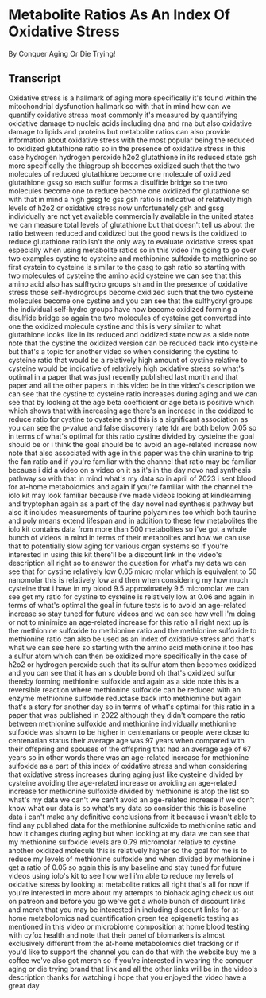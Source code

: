 # Metabolite Ratios As An Index Of Oxidative Stress

By Conquer Aging Or Die Trying! 


## Transcript

Oxidative stress is a hallmark of aging more specifically it's found within the mitochondrial dysfunction hallmark so with that in mind how can we quantify oxidative stress most commonly it's measured by quantifying oxidative damage to nucleic acids including dna and rna but also oxidative damage to lipids and proteins but metabolite ratios can also provide information about oxidative stress with the most popular being the reduced to oxidized glutathione ratio so in the presence of oxidative stress in this case hydrogen hydrogen peroxide h2o2 glutathione in its reduced state gsh more specifically the thiagroup sh becomes oxidized such that the two molecules of reduced glutathione become one molecule of oxidized glutathione gssg so each sulfur forms a disulfide bridge so the two molecules become one to reduce become one oxidized for glutathione so with that in mind a high gssg to gss gsh ratio is indicative of relatively high levels of h2o2 or oxidative stress now unfortunately gsh and gssg individually are not yet available commercially available in the united states we can measure total levels of glutathione but that doesn't tell us about the ratio between reduced and oxidized but the good news is the oxidized to reduce glutathione ratio isn't the only way to evaluate oxidative stress spat especially when using metabolite ratios so in this video i'm going to go over two examples cystine to cysteine and methionine sulfoxide to methionine so first cystein to cysteine is similar to the gssg to gsh ratio so starting with two molecules of cysteine the amino acid cysteine we can see that this amino acid also has sulfhydro groups sh and in the presence of oxidative stress those self-hydrogroups become oxidized such that the two cysteine molecules become one cystine and you can see that the sulfhydryl groups the individual self-hydro groups have now become oxidized forming a disulfide bridge so again the two molecules of cysteine get converted into one the oxidized molecule cystine and this is very similar to what glutathione looks like in its reduced and oxidized state now as a side note note that the cystine the oxidized version can be reduced back into cysteine but that's a topic for another video so when considering the cystine to cysteine ratio that would be a relatively high amount of cystine relative to cysteine would be indicative of relatively high oxidative stress so what's optimal in a paper that was just recently published last month and that paper and all the other papers in this video be in the video's description we can see that the cystine to cysteine ratio increases during aging and we can see that by looking at the age beta coefficient or age beta is positive which which shows that with increasing age there's an increase in the oxidized to reduce ratio for cystine to cysteine and this is a significant association as you can see the p-value and false discovery rate fdr are both below 0.05 so in terms of what's optimal for this ratio cystine divided by cysteine the goal should be or i think the goal should be to avoid an age-related increase now note that also associated with age in this paper was the chin uranine to trip the fan ratio and if you're familiar with the channel that ratio may be familiar because i did a video on a video on it as it's in the day novo nad synthesis pathway so with that in mind what's my data so in april of 2023 i sent blood for at-home metabolomics and again if you're familiar with the channel the iolo kit may look familiar because i've made videos looking at kindlearning and tryptophan again as a part of the day novel nad synthesis pathway but also it includes measurements of taurine polyamines too which both taurine and poly means extend lifespan and in addition to these few metabolites the iolo kit contains data from more than 500 metabolites so i've got a whole bunch of videos in mind in terms of their metabolites and how we can use that to potentially slow aging for various organ systems so if you're interested in using this kit there'll be a discount link in the video's description all right so to answer the question for what's my data we can see that for cystine relatively low 0.05 micro molar which is equivalent to 50 nanomolar this is relatively low and then when considering my how much cysteine that i have in my blood 9.5 approximately 9.5 micromolar we can see get my ratio for cystine to cysteine is relatively low at 0.06 and again in terms of what's optimal the goal in future tests is to avoid an age-related increase so stay tuned for future videos and we can see how well i'm doing or not to minimize an age-related increase for this ratio all right next up is the methionine sulfoxide to methionine ratio and the methionine sulfoxide to methionine ratio can also be used as an index of oxidative stress and that's what we can see here so starting with the amino acid methionine it too has a sulfur atom which can then be oxidized more specifically in the case of h2o2 or hydrogen peroxide such that its sulfur atom then becomes oxidized and you can see that it has an s double bond oh that's oxidized sulfur thereby forming methionine sulfoxide and again as a side note this is a reversible reaction where methionine sulfoxide can be reduced with an enzyme methionine sulfoxide reductase back into methionine but again that's a story for another day so in terms of what's optimal for this ratio in a paper that was published in 2022 although they didn't compare the ratio between methionine sulfoxide and methionine individually methionine sulfoxide was shown to be higher in centenarians or people were close to centenarian status their average age was 97 years when compared with their offspring and spouses of the offspring that had an average age of 67 years so in other words there was an age-related increase for methionine sulfoxide as a part of this index of oxidative stress and when considering that oxidative stress increases during aging just like cysteine divided by cysteine avoiding the age-related increase or avoiding an age-related increase for methionine sulfoxide divided by methionine is atop the list so what's my data we can't we can't avoid an age-related increase if we don't know what our data is so what's my data so consider this this is baseline data i can't make any definitive conclusions from it because i wasn't able to find any published data for the methionine sulfoxide to methionine ratio and how it changes during aging but when looking at my data we can see that my methionine sulfoxide levels are 0.79 micromolar relative to cystine another oxidized molecule this is relatively higher so the goal for me is to reduce my levels of methionine sulfoxide and when divided by methionine i get a ratio of 0.05 so again this is my baseline and stay tuned for future videos using iolo's kit to see how well i'm able to reduce my levels of oxidative stress by looking at metabolite ratios all right that's all for now if you're interested in more about my attempts to biohack aging check us out on patreon and before you go we've got a whole bunch of discount links and merch that you may be interested in including discount links for at-home metabolomics nad quantification green tea epigenetic testing as mentioned in this video or microbiome composition at home blood testing with cyfox health and note that their panel of biomarkers is almost exclusively different from the at-home metabolomics diet tracking or if you'd like to support the channel you can do that with the website buy me a coffee we've also got merch so if you're interested in wearing the conquer aging or die trying brand that link and all the other links will be in the video's description thanks for watching i hope that you enjoyed the video have a great day
